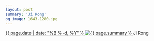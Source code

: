 ```yaml
---
layout: post
summary: 'Ji Rong'
og_image: 1643-1280.jpg
---
```


<p>
 <time>
  <a href="/1643">
   {{ page.date | date: "%B %-d, %Y" }}
  </a>
 </time>
 <a href="/1643">
  <img alt="{{ page.summary }}" data-taken="6/4/2022" sizes="(min-width: 700px) 50vw, calc(100vw - 2rem)" src="{{ site.assets_url }}/1643-640.jpg" srcset="{{ site.assets_url }}/1643-320.jpg 320w, {{ site.assets_url }}/1643-640.jpg 640w, {{ site.assets_url }}/1643-960.jpg 960w, {{ site.assets_url }}/1643-1280.jpg 1280w"/>
 </a>
 <span>
  Ji Rong
 </span>
</p>
